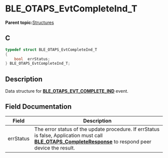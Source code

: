 # BLE\_OTAPS\_EvtCompleteInd\_T

**Parent topic:**[Structures](GUID-DD4DCB53-DB4E-479A-9365-B7F9312729B4.md)

## C

```c
typedef struct BLE_OTAPS_EvtCompleteInd_T
{
    bool  errStatus;
} BLE_OTAPS_EvtCompleteInd_T;
```

## Description

Data structure for **[BLE\_OTAPS\_EVT\_COMPLETE\_IND](GUID-63B996F4-CEC1-4B2A-BDE5-37090FBFA514.md)** event.

## Field Documentation

|Field|Description|
|-----|-----------|
|errStatus|The error status of the update procedure. If errStatus is false, Application must call **[BLE\_OTAPS\_CompleteResponse](GUID-33349555-EB21-4092-B162-4C79273D4B21.md)** to respond peer device the result.|

